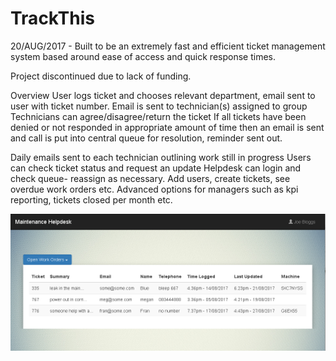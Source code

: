 # TrackThis
 20/AUG/2017 - Built to be an extremely fast and efficient ticket management system based around ease of access and quick response times.

Project discontinued due to lack of funding.

Overview
User logs ticket and chooses relevant department, email sent to user with ticket number.
Email is sent to technician(s) assigned to group
Technicians can agree/disagree/return the ticket
If all tickets have been denied or not responded in appropriate amount of time then an email is sent and call is put into central queue for resolution, reminder sent out.

Daily emails sent to each technician outlining work still in progress
Users can check ticket status and request an update
Helpdesk can login and check queue- reassign as necessary. Add users, create tickets, see overdue work orders etc.
Advanced options for managers such as kpi reporting, tickets closed per month etc.

![Screenshot](TrackThis-screenshot1.PNG)
